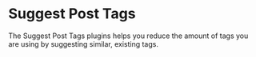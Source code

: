 # Suggest Post Tags

The Suggest Post Tags plugins helps you reduce the amount of tags you are using by suggesting similar, existing tags.
